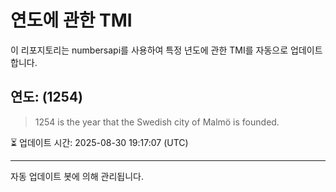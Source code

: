 
# 연도에 관한 TMI

이 리포지토리는 numbersapi를 사용하여 특정 년도에 관한 TMI를 자동으로 업데이트합니다.

## 연도: (1254)
> 1254 is the year that the Swedish city of Malmö is founded.

⏳ 업데이트 시간: 2025-08-30 19:17:07 (UTC)

---
자동 업데이트 봇에 의해 관리됩니다.
